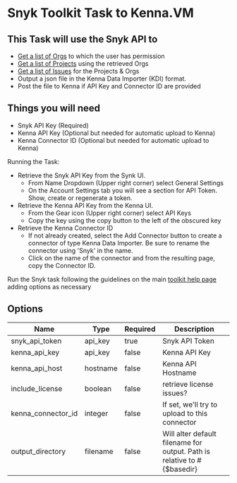 # Snyk Toolkit Task to Kenna.VM

## This Task will use the Snyk API to

- [Get a list of Orgs](https://snyk.io/api/v1/orgs) to which the user has permission
- [Get a list of Projects](https://snyk.io/api/v1/org/#{org}/projects) using the retrieved Orgs
- [Get a list of Issues](https://snyk.io/api/v1/reporting/issues) for the Projects & Orgs
- Output a json file in the Kenna Data Importer (KDI) format.
- Post the file to Kenna if API Key and Connector ID are provided

## Things you will need

- Snyk API Key (Required)
- Kenna API Key (Optional but needed for automatic upload to Kenna)
- Kenna Connector ID (Optional but needed for automatic upload to Kenna)

Running the Task:

- Retrieve the Snyk API Key from the Synk UI.
  - From Name Dropdown (Upper right corner) select General Settings
  - On the Account Settings tab you will see a section for API Token. Show, create or regenerate a token.
- Retrieve the Kenna API Key from the Kenna UI.
  - From the Gear icon (Upper right corner) select API Keys
  - Copy the key using the copy button to the left of the obscured key
- Retrieve the Kenna Connector ID  
  - If not already created, select the Add Connector button to create a connector of type Kenna Data Importer. Be sure to rename the connector using 'Snyk' in the name.
  - Click on the name of the connector and from the resulting page, copy the Connector ID.

Run the Snyk task following the guidelines on the main [toolkit help page](https://github.com/KennaPublicSamples/toolkit#calling-a-specific-task) adding options as necessary

## Options

| Name | Type | Required | Description |
| ---- | ---- | ---- | ---- |
| snyk_api_token |api_key | true | Snyk API Token |
| kenna_api_key | api_key | false | Kenna API Key |
| kenna_api_host | hostname | false | Kenna API Hostname |
| include_license | boolean | false | retrieve license issues? |
| kenna_connector_id | integer | false | If set, we'll try to upload to this connector |
| output_directory | filename | false | Will alter default filename for output. Path is relative to #{$basedir} |
